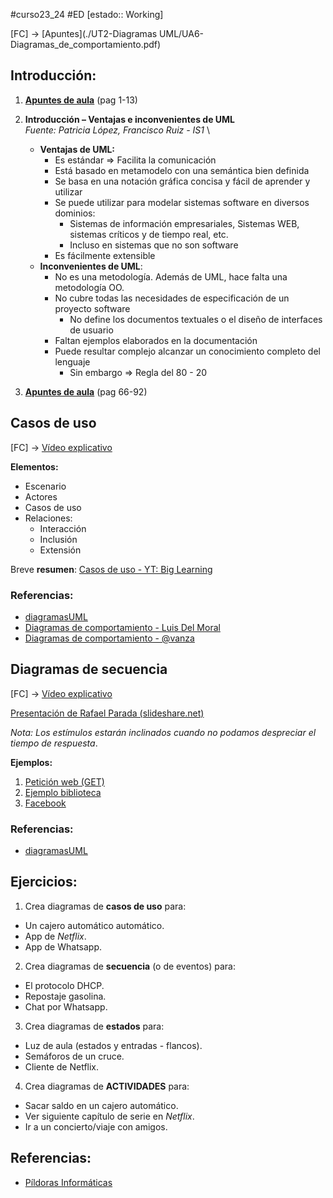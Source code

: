 #curso23_24 #ED [estado:: Working] 


[FC] -> [Apuntes](./UT2-Diagramas UML/UA6-Diagramas_de_comportamiento.pdf)

## Introducción:

1. [**Apuntes de aula**](https://luiscastelar.duckdns.org/2023/temarios/ed/uml-uni_cantabria.pdf) (pag 1-13)
2. **Introducción – Ventajas e inconvenientes de UML** \
   *Fuente: Patricia López, Francisco Ruiz - IS1* \
   + **Ventajas de UML:**
     + Es estándar => Facilita la comunicación
     + Está basado en metamodelo con una semántica bien definida
     + Se basa en una notación gráfica concisa y fácil de aprender y utilizar
     + Se puede utilizar para modelar sistemas software en diversos dominios:
       + Sistemas de información empresariales, Sistemas WEB, sistemas críticos y de tiempo real, etc.
       + Incluso en sistemas que no son software
     + Es fácilmente extensible
   + **Inconvenientes de UML**:
     + No es una metodología. Además de UML, hace falta una metodología OO.
     + No cubre todas las necesidades de especificación de un proyecto software
       + No define los documentos textuales o el diseño de interfaces de usuario
     + Faltan ejemplos elaborados en la documentación
     + Puede resultar complejo alcanzar un conocimiento completo del lenguaje
       + Sin embargo => Regla del 80 - 20

3.  [**Apuntes de aula**](https://luiscastelar.duckdns.org/2023/temarios/ed/uml-uni_cantabria.pdf) (pag 66-92)

## Casos de uso

[FC] -> [Vídeo explicativo](https://www.youtube.com/watch?v=fJa3cshrFWs)

**Elementos:**
+ Escenario
+ Actores
+ Casos de uso
+ Relaciones:
  + Interacción
  + Inclusión
  + Extensión

Breve **resumen**: [Casos de uso - YT: Big Learning](https://www.youtube.com/watch?v=x4l1Sp03vQo)


### Referencias:
+ [diagramasUML](https://diagramasuml.com/casos-de-uso/)
+ [Diagramas de comportamiento - Luis Del Moral](https://github.com/ldmoral1987/temario-ed-dam/blob/main/UA6-Elaboraci%C3%B3n%20de%20diagramas%20de%20comportamiento.pdf)
+ [Diagramas de comportamiento - @vanza](https://apuntes-daw.javiergutierrez.trade/entornos-de-desarrollo/ut5/recopila.html)


## Diagramas de secuencia

[FC] -> [Vídeo explicativo](https://www.youtube.com/watch?v=xiQfSFxuuBw)

[Presentación de Rafael Parada (slideshare.net)](https://github.com/luiscastelar/clases23-24/blob/main/ed/ED-2-Diagramas%20de%20secuencia.md)

*Nota: Los estímulos estarán inclinados cuando no podamos despreciar el tiempo de respuesta*.

**Ejemplos:**
1. [Petición web (GET)](https://www.arkaitzgarro.com/xhtml/capitulo-1.html)
2. [Ejemplo biblioteca](http://modprosneg.blogspot.com/2012/11/actividad-lunes-12-de-noviembre.html)
3. [Facebook](https://luiscastelar.duckdns.org/2023/assets/ED/UT2_secuencia_facebook.png)


### Referencias:
+ [diagramasUML](https://diagramasuml.com/secuencia/)


## Ejercicios:
1. Crea diagramas de **casos de uso** para:
  + Un cajero automático automático.
  + App de *Netflix*.
  + App de Whatsapp.

2. Crea diagramas de **secuencia** (o de eventos) para:
  + El protocolo DHCP.
  + Repostaje gasolina.
  + Chat por Whatsapp.

3. Crea diagramas de **estados** para:
  + Luz de aula (estados y entradas - flancos).
  + Semáforos de un cruce.
  + Cliente de Netflix.

4. Crea diagramas de **ACTIVIDADES** para:
  + Sacar saldo en un cajero automático.
  + Ver siguiente capítulo de serie en *Netflix*.
  + Ir a un concierto/viaje con amigos.


## Referencias:
+ [Píldoras Informáticas](https://www.youtube.com/watch?v=KY81igoV8W0&list=PLU8oAlHdN5BmmxXT0C2HO0bLRHZFWKbhH)